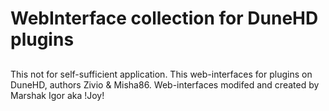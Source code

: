 # WebInterface collection for DuneHD plugins
##

This not for self-sufficient application.
This web-interfaces for plugins on DuneHD, authors Zivio & Misha86.
Web-interfaces modifed and created by Marshak Igor aka !Joy!


